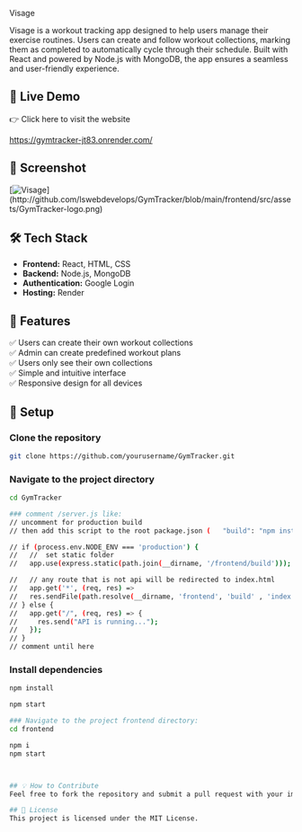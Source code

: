 Visage

Visage is a workout tracking app designed to help users manage their exercise routines. Users can create and follow workout collections, marking them as completed to automatically cycle through their schedule. Built with React and powered by Node.js with MongoDB, the app ensures a seamless and user-friendly experience.

## 🚀 Live Demo
👉 Click here to visit the website  

https://gymtracker-jt83.onrender.com/


## 📸 Screenshot
[![Visage]([https://github.com/lswebdevelops/GymTracker/uploads/screenshot.png](https://gymtracker-jt83.onrender.com/))](http://github.com/lswebdevelops/GymTracker/blob/main/frontend/src/assets/GymTracker-logo.png)

## 🛠️ Tech Stack
- **Frontend:** React, HTML, CSS  
- **Backend:** Node.js, MongoDB  
- **Authentication:** Google Login  
- **Hosting:** Render  

## 🎯 Features
✅ Users can create their own workout collections  
✅ Admin can create predefined workout plans  
✅ Users only see their own collections  
✅ Simple and intuitive interface  
✅ Responsive design for all devices  

## 📂 Setup
### Clone the repository
```sh
git clone https://github.com/yourusername/GymTracker.git
```
### Navigate to the project directory
```sh
cd GymTracker

### comment /server.js like: 
// uncomment for production build
// then add this script to the root package.json (   "build": "npm install && npm install --prefix frontend && npm run build --prefix frontend") and to .env :> NODE_ENV=development change to production

// if (process.env.NODE_ENV === 'production') {
//   //  set static folder
//   app.use(express.static(path.join(__dirname, '/frontend/build')));

//   // any route that is not api will be redirected to index.html
//   app.get('*', (req, res) => 
//   res.sendFile(path.resolve(__dirname, 'frontend', 'build' , 'index.html')))
// } else {
//   app.get("/", (req, res) => {
//     res.send("API is running...");
//   });
// }
// comment until here


```

### Install dependencies
```sh
npm install

npm start

### Navigate to the project frontend directory:
cd frontend

npm i 
npm start



## 💡 How to Contribute
Feel free to fork the repository and submit a pull request with your improvements!

## 📄 License
This project is licensed under the MIT License.


